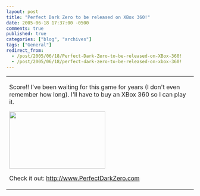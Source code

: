 ```yaml
---
layout: post
title: "Perfect Dark Zero to be released on XBox 360!"
date: 2005-06-18 17:37:00 -0500
comments: true
published: true
categories: ["blog", "archives"]
tags: ["General"]
redirect_from: 
  - /post/2005/06/18/Perfect-Dark-Zero-to-be-released-on-XBox-360!
  - /post/2005/06/18/perfect-dark-zero-to-be-released-on-xbox-360!
---
```

<!-- more -->
<table border="0" cellspacing="0" cellpadding="0">
	<tbody>
		<tr>
			<td>
			<div class="post">
			<p>
			Score!! I&#39;ve been waiting for this game for years (I don&#39;t even remember how long). I&#39;ll have to buy an XBox 360 so I can play it.
			</p>
			<p>
			<img src="/Blog/images/14/o_wallpaper1lg.jpg" border="0" alt="" width="258" height="153" />
			</p>
			<p>
			Check it out: <a href="http://www.perfectdarkzero.com/">http://www.PerfectDarkZero.com</a>
			</p>
			</div>
			</td>
		</tr>
	</tbody>
</table>

